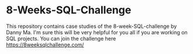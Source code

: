 # 8-Weeks-SQL-Challenge

This repository contains case studies of the 8-week-SQL-challenge by Danny Ma. I'm sure this will be very helpful for you all if you are working on SQL projects.
You can join the challenge here https://8weeksqlchallenge.com/
